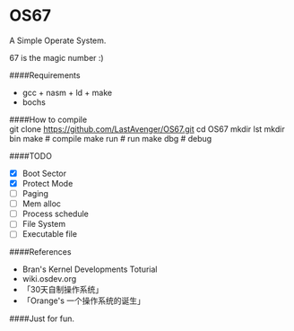 OS67
===============================
A Simple Operate System.

67 is the magic number :)

####Requirements
* gcc + nasm + ld + make <br>
* bochs<br>
     
####How to compile  
          git clone https://github.com/LastAvenger/OS67.git
          cd OS67
          mkdir lst
          mkdir bin
          make       # compile
          make run   # run
          make dbg   # debug

####TODO
- [x] Boot Sector
- [x] Protect Mode
- [ ] Paging 
- [ ] Mem alloc 
- [ ] Process schedule
- [ ] File System
- [ ] Executable file

####References
*  Bran's Kernel Developments Toturial
*  wiki.osdev.org
* 「30天自制操作系统」
* 「Orange's 一个操作系统的诞生」

####Just for fun. 


